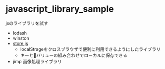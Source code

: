 # javascript_library_sample
jsのライブラリを試す

- lodash
- winston
- [store.js](https://github.com/marcuswestin/store.js)
  - localStrageをクロスブラウザで便利に利用できるようにしたライブラリ
  - キーとバリューの組み合わせでローカルに保存できる
- jimp 画像処理ライブラリ
